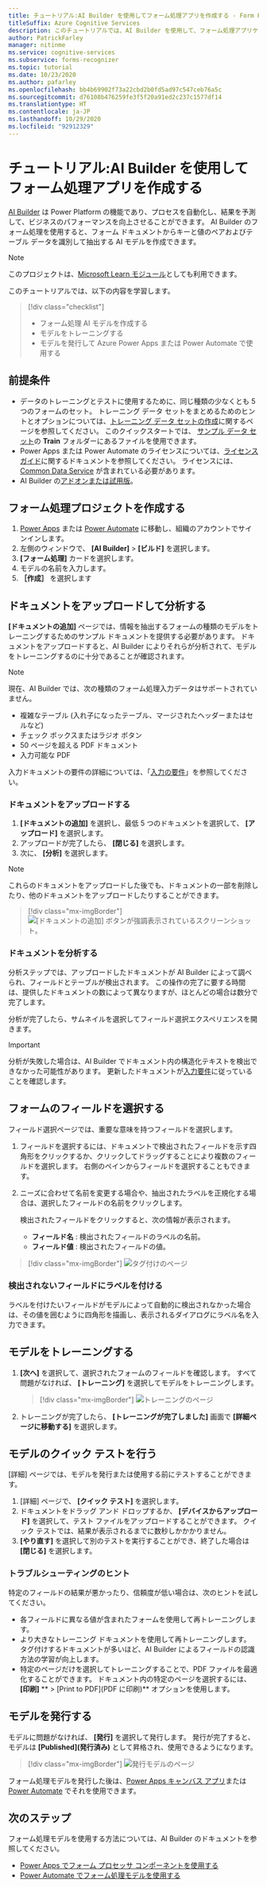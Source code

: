 ```yaml
---
title: チュートリアル:AI Builder を使用してフォーム処理アプリを作成する - Form Recognizer
titleSuffix: Azure Cognitive Services
description: このチュートリアルでは、AI Builder を使用して、フォーム処理アプリケーションを作成し、トレーニングします。
author: PatrickFarley
manager: nitinme
ms.service: cognitive-services
ms.subservice: forms-recognizer
ms.topic: tutorial
ms.date: 10/23/2020
ms.author: pafarley
ms.openlocfilehash: bb4b69902f73a22cbd2b0fd5ad97c547ceb76a5c
ms.sourcegitcommit: d76108b476259fe3f5f20a91ed2c237c1577df14
ms.translationtype: HT
ms.contentlocale: ja-JP
ms.lasthandoff: 10/29/2020
ms.locfileid: "92912329"
---
```

# <a name="tutorial-create-a-form-processing-app-with-ai-builder"></a>チュートリアル:AI Builder を使用してフォーム処理アプリを作成する

[AI Builder](/ai-builder/overview) は Power Platform の機能であり、プロセスを自動化し、結果を予測して、ビジネスのパフォーマンスを向上させることができます。 AI Builder のフォーム処理を使用すると、フォーム ドキュメントからキーと値のペアおよびテーブル データを識別して抽出する AI モデルを作成できます。

> [!NOTE]
> このプロジェクトは、[Microsoft Learn モジュール](/learn/modules/get-started-with-form-processing/)としても利用できます。

このチュートリアルでは、以下の内容を学習します。

> [!div class="checklist"]
> * フォーム処理 AI モデルを作成する
> * モデルをトレーニングする
> * モデルを発行して Azure Power Apps または Power Automate で使用する

## <a name="prerequisites"></a>前提条件

* データのトレーニングとテストに使用するために、同じ種類の少なくとも 5 つのフォームのセット。 トレーニング データ セットをまとめるためのヒントとオプションについては、[トレーニング データ セットの作成](./build-training-data-set.md)に関するページを参照してください。 このクイックスタートでは、 [サンプル データ セット](https://go.microsoft.com/fwlink/?linkid=2128080)の **Train** フォルダーにあるファイルを使用できます。
* Power Apps または Power Automate のライセンスについては、[ライセンス ガイド](https://go.microsoft.com/fwlink/?linkid=2085130)に関するドキュメントを参照してください。 ライセンスには、[Common Data Service](https://powerplatform.microsoft.com/common-data-service/) が含まれている必要があります。
* AI Builder の[アドオンまたは試用版](https://go.microsoft.com/fwlink/?LinkId=2113956&clcid=0x409)。


## <a name="create-a-form-processing-project"></a>フォーム処理プロジェクトを作成する

1. [Power Apps](https://make.powerapps.com/) または [Power Automate](https://flow.microsoft.com/signin) に移動し、組織のアカウントでサインインします。
1. 左側のウィンドウで、 **[AI Builder]**  >  **[ビルド]** を選択します。
1. **[フォーム処理]** カードを選択します。
1. モデルの名前を入力します。
1. **［作成］** を選択します

## <a name="upload-and-analyze-documents"></a>ドキュメントをアップロードして分析する

**[ドキュメントの追加]** ページでは、情報を抽出するフォームの種類のモデルをトレーニングするためのサンプル ドキュメントを提供する必要があります。 ドキュメントをアップロードすると、AI Builder によりそれらが分析されて、モデルをトレーニングするのに十分であることが確認されます。

> [!NOTE]
> 現在、AI Builder では、次の種類のフォーム処理入力データはサポートされていません。
>
> - 複雑なテーブル (入れ子になったテーブル、マージされたヘッダーまたはセルなど)
> - チェック ボックスまたはラジオ ボタン
> - 50 ページを超える PDF ドキュメント
> - 入力可能な PDF
>
> 入力ドキュメントの要件の詳細については、「[入力の要件](./overview.md#input-requirements)」を参照してください。

### <a name="upload-your-documents"></a>ドキュメントをアップロードする

1. **[ドキュメントの追加]** を選択し、最低 5 つのドキュメントを選択して、 **[アップロード]** を選択します。
1. アップロードが完了したら、 **[閉じる]** を選択します。
1. 次に、 **[分析]** を選択します。

> [!NOTE] 
> これらのドキュメントをアップロードした後でも、ドキュメントの一部を削除したり、他のドキュメントをアップロードしたりすることができます。

> [!div class="mx-imgBorder"]
> ![[ドキュメントの追加] ボタンが強調表示されているスクリーンショット。](./media/tutorial-ai-builder/add-documents-page.png)

### <a name="analyze-your-documents"></a>ドキュメントを分析する

分析ステップでは、アップロードしたドキュメントが AI Builder によって調べられ、フィールドとテーブルが検出されます。 この操作の完了に要する時間は、提供したドキュメントの数によって異なりますが、ほとんどの場合は数分で完了します。

分析が完了したら、サムネイルを選択してフィールド選択エクスペリエンスを開きます。

> [!IMPORTANT]
> 分析が失敗した場合は、AI Builder でドキュメント内の構造化テキストを検出できなかった可能性があります。 更新したドキュメントが[入力要件](./overview.md#input-requirements)に従っていることを確認します。

## <a name="select-your-form-fields"></a>フォームのフィールドを選択する

フィールド選択ページでは、重要な意味を持つフィールドを選択します。

1. フィールドを選択するには、ドキュメントで検出されたフィールドを示す四角形をクリックするか、クリックしてドラッグすることにより複数のフィールドを選択します。 右側のペインからフィールドを選択することもできます。
1. ニーズに合わせて名前を変更する場合や、抽出されたラベルを正規化する場合は、選択したフィールドの名前をクリックします。

    検出されたフィールドをクリックすると、次の情報が表示されます。

    - **フィールド名** : 検出されたフィールドのラベルの名前。
    - **フィールド値** : 検出されたフィールドの値。

> [!div class="mx-imgBorder"]
> ![タグ付けのページ](./media/tutorial-ai-builder/select-fields-page.png)

### <a name="label-undetected-fields"></a>検出されないフィールドにラベルを付ける

ラベルを付けたいフィールドがモデルによって自動的に検出されなかった場合は、その値を囲むように四角形を描画し、表示されるダイアログにラベル名を入力できます。

## <a name="train-your-model"></a>モデルをトレーニングする

1. **[次へ]** を選択して、選択されたフォームのフィールドを確認します。 すべて問題がなければ、 **[トレーニング]** を選択してモデルをトレーニングします。

    > [!div class="mx-imgBorder"]
    > ![トレーニングのページ](./media/tutorial-ai-builder/summary-train-page.png)
1. トレーニングが完了したら、 **[トレーニングが完了しました]** 画面で **[詳細ページに移動する]** を選択します。
## <a name="quick-test-your-model"></a>モデルのクイック テストを行う

[詳細] ページでは、モデルを発行または使用する前にテストすることができます。

1. [詳細] ページで、 **[クイック テスト]** を選択します。
2. ドキュメントをドラッグ アンド ドロップするか、 **[デバイスからアップロード]** を選択して、テスト ファイルをアップロードすることができます。 クイック テストでは、結果が表示されるまでに数秒しかかかりません。
3. **[やり直す]** を選択して別のテストを実行することができ、終了した場合は **[閉じる]** を選択します。

### <a name="troubleshooting-tips"></a>トラブルシューティングのヒント

特定のフィールドの結果が悪かったり、信頼度が低い場合は、次のヒントを試してください。

- 各フィールドに異なる値が含まれたフォームを使用して再トレーニングします。
- より大きなトレーニング ドキュメントを使用して再トレーニングします。 タグ付けするドキュメントが多いほど、AI Builder によるフィールドの認識方法の学習が向上します。
- 特定のページだけを選択してトレーニングすることで、PDF ファイルを最適化することができます。 ドキュメント内の特定のページを選択するには、 **[印刷]** ** > [Print to PDF]\(PDF に印刷\)** オプションを使用します。

## <a name="publish-your-model"></a>モデルを発行する

モデルに問題がなければ、 **[発行]** を選択して発行します。 発行が完了すると、モデルは **[Published]\(発行済み\)** として昇格され、使用できるようになります。

> [!div class="mx-imgBorder"]
> ![発行モデルのページ](./media/tutorial-ai-builder/model-page.png)

フォーム処理モデルを発行した後は、[Power Apps キャンバス アプリ](/ai-builder/form-processor-component-in-powerapps)または [Power Automate](/ai-builder/form-processing-model-in-flow) でそれを使用できます。

## <a name="next-steps"></a>次のステップ

フォーム処理モデルを使用する方法については、AI Builder のドキュメントを参照してください。

* [Power Apps でフォーム プロセッサ コンポーネントを使用する](/ai-builder/form-processor-component-in-powerapps)
* [Power Automate でフォーム処理モデルを使用する](/ai-builder/form-processing-model-in-flow)